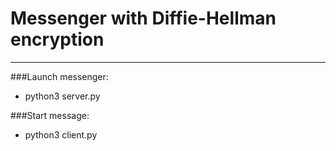 # Messenger with Diffie-Hellman encryption
-- -
###Launch messenger:
- python3 server.py

###Start message:
- python3 client.py
